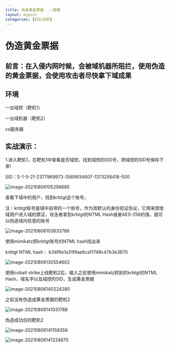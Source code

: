 ```yaml
---
title: 伪造黄金票据  --暗魔
layout: mypost
categories: [红队攻防]
---
```


# 伪造黄金票据

## 前言：在入侵内网时候，会被域机器所阻拦，使用伪造的黄金票据，会使用攻击者尽快拿下域成果



## 环境

一台域控（靶机1）

一台域机器（靶机2）

cs服务器



## 实战演示：

1.进入靶机1，在靶机1中查看是否域控，找到域控的SID号，把域控的SID号保存下来!

SID：S-1-5-21-2377969973-3569934607-1373256416-500

![image-20210806105256685](002.png)

查看下域中的用户，找到krbtgt这个账号，

注：krbtgt账号是域中自带的一个账号，作为其默认的身份验证协议，它用来颁发域用户进入域的票证，攻击者拿到krbtgt的NTML Hash或者AES-256的值，就可以伪造域内任意的账号

![image-20210806103633786](003.png)

使用mimikatz把krbtgt账号的NTML hash找出来

krbtgt NTML hash： b34f6e1a31f9ae6caf1748c47b3e3670

![image-20210806130554602](004.png)

使用cobalt strike上线靶机2后，输入之前使用mimikatz抓到的krbtgt的NTML Hash，域名字以及域控的SID，生成黄金票据

![image-20210806140224280](005.png)

之前没有伪造成黄金票据的靶机2

![image-20210806141031788](006.png)

伪造成功后的靶机2

![image-20210806141159359](007.png)

![image-20210806141224670](001.png)

